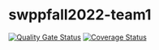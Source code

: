 # swppfall2022-team1
[![Quality Gate Status](https://sonarcloud.io/api/project_badges/measure?project=swsnu_swppfall2022-team1&metric=alert_status)](https://sonarcloud.io/dashboard?id=swsnu_swppfall2022-team1)
[![Coverage Status](https://coveralls.io/repos/github/swsnu/swppfall2022-team1/badge.svg?branch=main)](https://coveralls.io/github/swsnu/swppfall2022-team1?branch=main)

